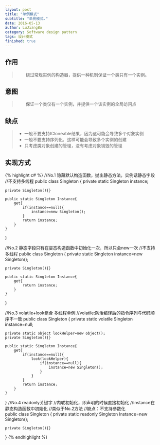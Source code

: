 ```yaml
---
layout: post
title: "单例模式"
subtitle: "单例模式."
date: 2016-05-13
author: LuJiangBo
category: Software design pattern
tags: 设计模式
finished: true
---
```


## 作用   

>&emsp;&emsp;绕过常规实例的构造器，提供一种机制保证一个类只有一个实例。  

## 意图

>&emsp;&emsp;保证一个类仅有一个实例，并提供一个该实例的全局访问点

## 缺点  
>* 一般不要支持ICloneable结果，因为这可能会导致多个对象实例
>* 一般不要支持序列化，这样可能会导致多个实例的创建
>* 只考虑类对象创建的管理，没有考虑对象销毁的管理

## 实现方式
{% highlight c# %}
//No.1 隐藏默认构造函数，抛出静态方法，实例话静态字段
//不支持多线程
public class Singleton
{
	private static Singleton instance;
	
	private Singleton(){}
	
	public static Singleton Instance{
		get{
			if(instance==null){
				instance=new Singleton();
			}
			return instance;
		}
	} 
}

//No.2 静态字段只有在姿态构造函数中初始化一次，所以只会new一次
//不支持多线程
public class Singleton
{
	private static Singleton instance=new Singleton();
	
	private Singleton(){}
	
	public static Singleton Instance{
		get{
			return instance;
		}
	} 
}

//No.3  volatile+look组合 多线程单例
//volatile:防治编译后的指令序列与代码顺序不一致
public class Singleton
{
	private static volatile Singleton instance=null;
	
	private static object lookHelper=new object();
	private Singleton(){}
	
	public static Singleton Instance{
		get{
			if(instance==null){
				look(lookHelper){
					if(instance==null){
						instance=new Singleton();
					}
				}
			}
			return instance;
		}
	} 
}
//No.4 readonly关键字
//内联初始化，即声明的时候直接初始化
//Instance在静态构造函数中初始化
//类似于No.2方法
//缺点：不支持参数化                                                              
public class Singleton
{
	private static readonly Singleton Instance=new Singleton();
	
	private Singleton(){}
	
}
{% endhighlight %}